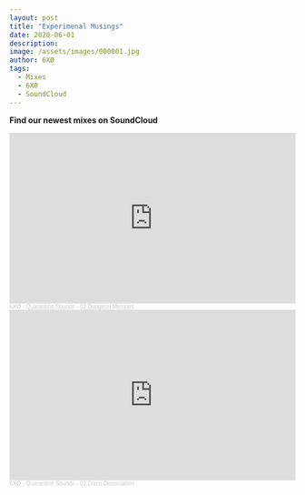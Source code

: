 ```yaml
---
layout: post
title: "Experimenal Musings"
date: 2020-06-01
description: 
image: /assets/images/000001.jpg
author: 6XØ
tags: 
  - Mixes
  - 6X0
  - SoundCloud
---
```

**Find our newest mixes on SoundCloud**

<iframe width="100%" height="300" scrolling="no" frameborder="no" allow="autoplay" src="https://w.soundcloud.com/player/?url=https%3A//api.soundcloud.com/tracks/827607628&color=%23ff5500&auto_play=false&hide_related=false&show_comments=true&show_user=true&show_reposts=false&show_teaser=true&visual=true"></iframe><div style="font-size: 10px; color: #cccccc;line-break: anywhere;word-break: normal;overflow: hidden;white-space: nowrap;text-overflow: ellipsis; font-family: Interstate,Lucida Grande,Lucida Sans Unicode,Lucida Sans,Garuda,Verdana,Tahoma,sans-serif;font-weight: 100;"><a href="https://soundcloud.com/6x0_official" title="6XØ" target="_blank" style="color: #cccccc; text-decoration: none;">6XØ</a> · <a href="https://soundcloud.com/6x0_official/quarantine-sounds-02-dungeon-memoirs" title="Quarantine Sounds - 02 Dungeon Memoirs" target="_blank" style="color: #cccccc; text-decoration: none;">Quarantine Sounds - 02 Dungeon Memoirs</a></div>

<iframe width="100%" height="300" scrolling="no" frameborder="no" allow="autoplay" src="https://w.soundcloud.com/player/?url=https%3A//api.soundcloud.com/tracks/805965235&color=%23ff5500&auto_play=false&hide_related=false&show_comments=true&show_user=true&show_reposts=false&show_teaser=true&visual=true"></iframe><div style="font-size: 10px; color: #cccccc;line-break: anywhere;word-break: normal;overflow: hidden;white-space: nowrap;text-overflow: ellipsis; font-family: Interstate,Lucida Grande,Lucida Sans Unicode,Lucida Sans,Garuda,Verdana,Tahoma,sans-serif;font-weight: 100;"><a href="https://soundcloud.com/6x0_official" title="6XØ" target="_blank" style="color: #cccccc; text-decoration: none;">6XØ</a> · <a href="https://soundcloud.com/6x0_official/quarantine-sounds-01-disco-dissociation" title="Quarantine Sounds - 01 Disco Dissociation" target="_blank" style="color: #cccccc; text-decoration: none;">Quarantine Sounds - 01 Disco Dissociation</a></div>

